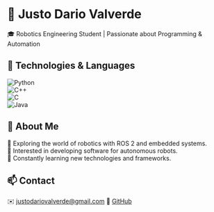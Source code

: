 # 🚀 Justo Dario Valverde  

🎓 Robotics Engineering Student | Passionate about Programming & Automation  

## 🔧 Technologies & Languages  
![Python](https://img.shields.io/badge/Python-3776AB?style=for-the-badge&logo=python&logoColor=white)  
![C++](https://img.shields.io/badge/C++-00599C?style=for-the-badge&logo=c%2B%2B&logoColor=white)  
![C](https://img.shields.io/badge/C-A8B9CC?style=for-the-badge&logo=c&logoColor=white)  
![Java](https://img.shields.io/badge/Java-007396?style=for-the-badge&logo=java&logoColor=white)

## 📌 About Me  
🔹 Exploring the world of robotics with ROS 2 and embedded systems.  
🔹 Interested in developing software for autonomous robots.  
🔹 Constantly learning new technologies and frameworks.  

## 📫 Contact  
✉️ justodariovalverde@gmail.com 
📌 [GitHub](https://github.com/JustoDarioValverde)  
